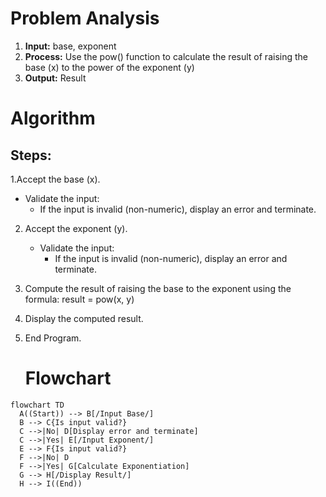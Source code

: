 # Problem Analysis
1. **Input:** base, exponent
2. **Process:** Use the pow() function to calculate the result of raising the base (x) to the power of the exponent (y)
3. **Output:** Result


# Algorithm
## Steps:
1.Accept the base (x).
   - Validate the input:
     - If the input is invalid (non-numeric), display an error and terminate.

2. Accept the exponent (y).
   - Validate the input:
     - If the input is invalid (non-numeric), display an error and terminate.

3. Compute the result of raising the base to the exponent using the formula:
 result = pow(x, y)
     

4.  Display the computed result.

5. End Program.
   # Flowchart
  ```mermaid
flowchart TD
    A((Start)) --> B[/Input Base/]
    B --> C{Is input valid?}
    C -->|No| D[Display error and terminate]
    C -->|Yes| E[/Input Exponent/]
    E --> F{Is input valid?}
    F -->|No| D
    F -->|Yes| G[Calculate Exponentiation]
    G --> H[/Display Result/]
    H --> I((End))

